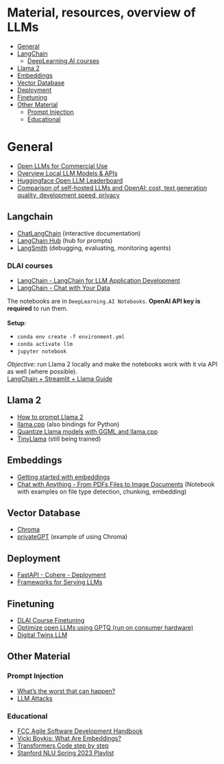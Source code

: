 # Material, resources, overview of LLMs

- [General](#general)
- [LangChain](#langchain)
  - [DeepLearning.AI courses](#dlai-courses)
- [Llama 2](#llama-2)
- [Embeddings](#embeddings)
- [Vector Database](#vector-database)
- [Deployment](#deployment)
- [Finetuning](#finetuning)
- [Other Material](#other-material)
  - [Prompt Injection](#prompt-injection)
  - [Educational](#educational)

# General

- [Open LLMs for Commercial Use](https://github.com/eugeneyan/open-llms)
- [Overview Local LLM Models & APIs](https://llm.datasette.io/en/stable/plugins/directory.html)
- [Huggingface Open LLM Leaderboard](https://huggingface.co/spaces/HuggingFaceH4/open_llm_leaderboard)
- [Comparison of self-hosted LLMs and OpenAI: cost, text generation quality,
  development speed, privacy](https://betterprogramming.pub/you-dont-need-hosted-llms-do-you-1160b2520526)

## Langchain
- [ChatLangChain](https://chat.langchain.com/) (interactive documentation)
- [LangChain Hub](https://smith.langchain.com/hub) (hub for prompts)
- [LangSmith](https://smith.langchain.com/) (debugging, evaluating, monitoring 
  agents)

### DLAI courses
- [LangChain - LangChain for LLM Application Development](https://learn.deeplearning.ai/langchain/lesson/1/introduction)
- [LangChain - Chat with Your Data](https://learn.deeplearning.ai/langchain-chat-with-your-data/lesson/1/introduction)

The notebooks are in `DeepLearning.AI Notebooks`. **OpenAI API key is 
required** to run them.<br/><br/>
**Setup**:
- `conda env create -f environment.yml`
- `conda activate llm`
- `jupyter notebook`

*Objective*: run Llama 2 locally and make the notebooks work with it via 
API as well (where possible).<br/>
[LangChain + Streamlit + Llama Guide](https://ai.plainenglish.io/%EF%B8%8F-langchain-streamlit-llama-bringing-conversational-ai-to-your-local-machine-a1736252b172?gi=cfed6e717c75)

## Llama 2
- [How to prompt Llama 2](https://huggingface.co/blog/llama2#how-to-prompt-llama-2)
- [llama.cpp](https://github.com/ggerganov/llama.cpp) (also bindings for Python)
- [Quantize Llama models with GGML and llama.cpp](https://towardsdatascience.com/quantize-llama-models-with-ggml-and-llama-cpp-3612dfbcc172)
- [TinyLlama](https://github.com/jzhang38/TinyLlama) (still being trained)

## Embeddings
- [Getting started with embeddings](https://huggingface.co/blog/getting-started-with-embeddings)
- [Chat with Anything - From PDFs Files to Image Documents](https://github.com/keitazoumana/Medium-Articles-Notebooks/blob/main/Chat_With_Any_Document.ipynb) (Notebook with examples on file type 
  detection, chunking, embedding)

## Vector Database
- [Chroma](https://www.trychroma.com/)
- [privateGPT](https://github.com/imartinez/privateGPT) (example of using 
Chroma)

## Deployment
- [FastAPI - Cohere - Deployment](https://docs.cohere.com/docs/deploying-with-fastapi)
- [Frameworks for Serving LLMs](https://betterprogramming.pub/frameworks-for-serving-llms-60b7f7b23407)

## Finetuning
- [DLAI Course Finetuning](https://learn.deeplearning.ai/finetuning-large-language-models/lesson/1/introduction)
- [Optimize open LLMs using GPTQ (run on consumer hardware)](https://www.philschmid.de/gptq-llama)
- [Digital Twins LLM](https://betterprogramming.pub/unleash-your-digital-twin-how-fine-tuning-llm-can-create-your-perfect-doppelganger-b5913e7dda2e?gi=2e25e4e85b76)

## Other Material

### Prompt Injection
- [What’s the worst that can happen?](https://simonwillison.net/2023/Apr/14/worst-that-can-happen/)
- [LLM Attacks](https://github.com/llm-attacks/llm-attacks)
 
### Educational
- [FCC Agile Software Development Handbook](https://www.freecodecamp.org/news/agile-software-development-handbook/)
- [Vicki Boykis: What Are Embeddings?](https://raw.githubusercontent.com/veekaybee/what_are_embeddings/main/embeddings.pdf)
- [Transformers Code step by step](https://towardsdatascience.com/nanogpt-learning-transformers-code-first-part-1-f2044cf5bca0)
- [Stanford NLU Spring 2023 Playlist](https://www.youtube.com/playlist?list=PLoROMvodv4rOwvldxftJTmoR3kRcWkJBp)
